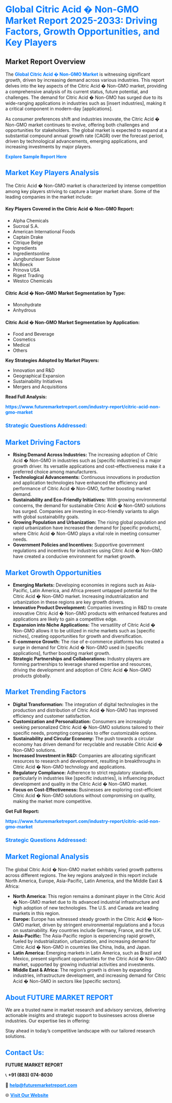 <h1 style="color: #007BFF;">Global Citric Acid � Non-GMO Market Report 2025-2033: Driving Factors, Growth Opportunities, and Key Players</h1>

<section id="overview">
<h2>Market Report Overview</h2>
<p>The <a href="https://www.futuremarketreport.com/industry-report/citric-acid-non-gmo-market" style="color: #007BFF; text-decoration: none;"><strong>Global Citric Acid � Non-GMO Market</strong></a> is witnessing significant growth, driven by increasing demand across various industries. This report delves into the key aspects of the Citric Acid � Non-GMO market, providing a comprehensive analysis of its current status, future potential, and challenges. The demand for Citric Acid � Non-GMO has surged due to its wide-ranging applications in industries such as [insert industries], making it a critical component in modern-day [applications].</p>
<p>As consumer preferences shift and industries innovate, the Citric Acid � Non-GMO market continues to evolve, offering both challenges and opportunities for stakeholders. The global market is expected to expand at a substantial compound annual growth rate (CAGR) over the forecast period, driven by technological advancements, emerging applications, and increasing investments by major players.</p>
</section>

<section id="overview">
<p><a href="https://www.futuremarketreport.com/request-sample/reportId=84956" style="color: #007BFF; text-decoration: none;"><strong>Explore Sample Report Here</strong></a></p>
</section>

<section id="key-players">
<h2 style="color: #007BFF;">Market Key Players Analysis</h2>
<p>The Citric Acid � Non-GMO market is characterized by intense competition among key players striving to capture a larger market share. Some of the leading companies in the market include:</p>
<h4>Key Players Covered in the Citric Acid � Non-GMO Report:</h4>
<ul><li>Alpha Chemicals</li><li>Sucroal S.A.</li><li>American International Foods</li><li>Captain Drake</li><li>Citrique Belge</li><li>Ingredients</li><li>Ingredientsonline</li><li>Jungbunzlauer Suisse</li><li>McBoeck</li><li>Prinova USA</li><li>Rigest Trading</li><li>Westco Chemicals</li></ul>
<h4>Citric Acid � Non-GMO Market Segmentation by Type:</h4>
<ul><li>Monohydrate</li><li>Anhydrous</li></ul>

<h4>Citric Acid � Non-GMO Market Segmentation by Application:</h4>
<ul><li>Food and Beverage</li><li>Cosmetics</li><li>Medical</li><li>Others</li></ul>
<p><strong>Key Strategies Adopted by Market Players:</strong></p>
<ul>
<li>Innovation and R&D</li>
<li>Geographical Expansion</li>
<li>Sustainability Initiatives</li>
<li>Mergers and Acquisitions</li>
</ul>
</section>

<section>
<p><strong>Read Full Analysis: </strong></p><a href="https://www.futuremarketreport.com/industry-report/citric-acid-non-gmo-market" style="color: #007BFF; text-decoration: none;"><strong>https://www.futuremarketreport.com/industry-report/citric-acid-non-gmo-market</strong></a>
<h3 style="color: #007BFF;">Strategic Questions Addressed:</h3>
</section>

<section id="driving-factors">
<h2 style="color: #007BFF;">Market Driving Factors</h2>
<ul>
<li><strong>Rising Demand Across Industries:</strong> The increasing adoption of Citric Acid � Non-GMO in industries such as [specific industries] is a major growth driver. Its versatile applications and cost-effectiveness make it a preferred choice among manufacturers.</li>
<li><strong>Technological Advancements:</strong> Continuous innovations in production and application technologies have enhanced the efficiency and performance of Citric Acid � Non-GMO, further boosting market demand.</li>
<li><strong>Sustainability and Eco-Friendly Initiatives:</strong> With growing environmental concerns, the demand for sustainable Citric Acid � Non-GMO solutions has surged. Companies are investing in eco-friendly variants to align with global sustainability goals.</li>
<li><strong>Growing Population and Urbanization:</strong> The rising global population and rapid urbanization have increased the demand for [specific products], where Citric Acid � Non-GMO plays a vital role in meeting consumer needs.</li>
<li><strong>Government Policies and Incentives:</strong> Supportive government regulations and incentives for industries using Citric Acid � Non-GMO have created a conducive environment for market growth.</li>
</ul>
</section>

<section id="growth-opportunities">
<h2 style="color: #007BFF;">Market Growth Opportunities</h2>
<ul>
<li><strong>Emerging Markets:</strong> Developing economies in regions such as Asia-Pacific, Latin America, and Africa present untapped potential for the Citric Acid � Non-GMO market. Increasing industrialization and urbanization in these regions are key growth drivers.</li>
<li><strong>Innovative Product Development:</strong> Companies investing in R&D to create innovative Citric Acid � Non-GMO products with enhanced features and applications are likely to gain a competitive edge.</li>
<li><strong>Expansion into Niche Applications:</strong> The versatility of Citric Acid � Non-GMO allows it to be utilized in niche markets such as [specific niches], creating opportunities for growth and diversification.</li>
<li><strong>E-commerce Growth:</strong> The rise of e-commerce platforms has created a surge in demand for Citric Acid � Non-GMO used in [specific applications], further boosting market growth.</li>
<li><strong>Strategic Partnerships and Collaborations:</strong> Industry players are forming partnerships to leverage shared expertise and resources, driving the development and adoption of Citric Acid � Non-GMO products globally.</li>
</ul>
</section>

<section id="trending-factors">
<h2 style="color: #007BFF;">Market Trending Factors</h2>
<ul>
<li><strong>Digital Transformation:</strong> The integration of digital technologies in the production and distribution of Citric Acid � Non-GMO has improved efficiency and customer satisfaction.</li>
<li><strong>Customization and Personalization:</strong> Consumers are increasingly seeking personalized Citric Acid � Non-GMO solutions tailored to their specific needs, prompting companies to offer customizable options.</li>
<li><strong>Sustainability and Circular Economy:</strong> The push towards a circular economy has driven demand for recyclable and reusable Citric Acid � Non-GMO solutions.</li>
<li><strong>Increased Investment in R&D:</strong> Companies are allocating significant resources to research and development, resulting in breakthroughs in Citric Acid � Non-GMO technology and applications.</li>
<li><strong>Regulatory Compliance:</strong> Adherence to strict regulatory standards, particularly in industries like [specific industries], is influencing product development and quality in the Citric Acid � Non-GMO market.</li>
<li><strong>Focus on Cost-Effectiveness:</strong> Businesses are exploring cost-efficient Citric Acid � Non-GMO solutions without compromising on quality, making the market more competitive.</li>
</ul>
</section>

<section>
<p><strong>Get Full Report: </strong></p><a href="https://www.futuremarketreport.com/industry-report/citric-acid-non-gmo-market" style="color: #007BFF; text-decoration: none;"><strong>https://www.futuremarketreport.com/industry-report/citric-acid-non-gmo-market</strong></a>
<h3 style="color: #007BFF;">Strategic Questions Addressed:</h3>
</section>


<section id="regional-analysis">
<h2 style="color: #007BFF;">Market Regional Analysis</h2>
<p>The global Citric Acid � Non-GMO market exhibits varied growth patterns across different regions. The key regions analyzed in this report include North America, Europe, Asia-Pacific, Latin America, and the Middle East & Africa:</p>
<ul>
<li><strong>North America:</strong> This region remains a dominant player in the Citric Acid � Non-GMO market due to its advanced industrial infrastructure and high adoption of new technologies. The U.S. and Canada are leading markets in this region.</li>
<li><strong>Europe:</strong> Europe has witnessed steady growth in the Citric Acid � Non-GMO market, driven by stringent environmental regulations and a focus on sustainability. Key countries include Germany, France, and the U.K.</li>
<li><strong>Asia-Pacific:</strong> The Asia-Pacific region is experiencing rapid growth, fueled by industrialization, urbanization, and increasing demand for Citric Acid � Non-GMO in countries like China, India, and Japan.</li>
<li><strong>Latin America:</strong> Emerging markets in Latin America, such as Brazil and Mexico, present significant opportunities for the Citric Acid � Non-GMO market, supported by growing industrial activities and investments.</li>
<li><strong>Middle East & Africa:</strong> The region’s growth is driven by expanding industries, infrastructure development, and increasing demand for Citric Acid � Non-GMO in sectors like [specific sectors].</li>
</ul>
</section>

<footer>
<h2 style="color: #007BFF;">About FUTURE MARKET REPORT</h2>
<p>We are a trusted name in market research and advisory services, delivering actionable insights and strategic support to businesses across diverse industries. Our expertise lies in offering:</p>

<p>Stay ahead in today’s competitive landscape with our tailored research solutions.</p>

<h2 style="color: #007BFF;">Contact Us:</h2>
<p><strong>FUTURE MARKET REPORT</strong></p>
<p>📞 <strong>+91 (883) 074-8030</strong></p>
<p>📧 <strong><a href="mailto:help@futuremarketreport.com" style="color: #007BFF;">help@futuremarketreport.com</a></strong></p>
<p>🌐 <strong><a href="https://www.futuremarketreport.com/" style="color: #007BFF;">Visit Our Website</a></strong></p>
</footer>